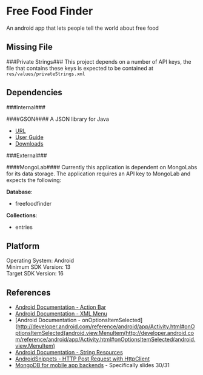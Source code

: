 Free Food Finder
========

An android app that lets people tell the world about free food

Missing File
--------

###Private Strings###
This project depends on a number of API keys, the file that contains these keys
is expected to be contained at `res/values/privateStrings.xml`

Dependencies
--------

###Internal###

####GSON####
A JSON library for Java

- [URL](http://code.google.com/p/google-gson/)
- [User Guide](https://sites.google.com/site/gson/gson-user-guide)
- [Downloads](http://code.google.com/p/google-gson/downloads/list)

###External###

####MongoLab####
Currently this application is dependent on MongoLabs for its data storage.
The application requires an API key to MongoLab and expects the following: <br />

<b>Database</b>:
- freefoodfinder

<b>Collections</b>:
- entries

Platform
--------
Operating System: Android <br />
Minimum SDK Version: 13 <br />
Target SDK Version: 16 <br />

References
--------
- [Android Documentation - Action Bar](http://developer.android.com/guide/topics/ui/actionbar.html)
- [Android Documentation - XML Menu](http://developer.android.com/guide/topics/ui/menus.html#xml)
- [Android Documentation - onOptionsItemSelected](http://developer.android.com/reference/android/app/Activity.html#onOptionsItemSelected(android.view.MenuItem(http://developer.android.com/reference/android/app/Activity.html#onOptionsItemSelected(android.view.MenuItem)
- [Android Documentation - String Resources](http://developer.android.com/guide/topics/resources/string-resource.html)
- [AndroidSnippets - HTTP Post Request with HttpClient](http://www.androidsnippets.com/executing-a-http-post-request-with-httpclient)
- [MongoDB for mobile app backends](http://www.slideshare.net/marakana/learn-5611322) - Specifically slides 30/31
